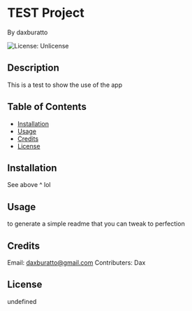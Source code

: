 
# TEST Project

By daxburatto

![License: Unlicense](https://img.shields.io/badge/license-Unlicense-blue.svg)

## Description

This is a test to show the use of the app

## Table of Contents

* [Installation](#installation)
* [Usage](#usage)
* [Credits](#credits)
* [License](#license)

## Installation

See above ^ lol

## Usage

to generate a simple readme that you can tweak to perfection

## Credits

Email: daxburatto@gmail.com
Contributers: Dax

## License

undefined
